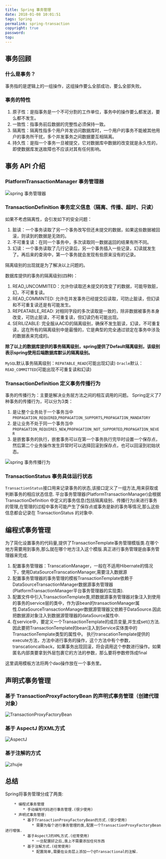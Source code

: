 ```yaml
---
title: Spring 事务管理
date: 2018-01-08 10:01:51
tags: Spring
permalink: spring-transaction
copyright: true
password:
top:
---
```


## 事务回顾
### 什么是事务？
  事务指的是逻辑上的一组操作，这组操作要么全部成功，要么全部失败。

### 事务的特性
1. 原子性：是指事务是一个不可分割的工作单位，事务中的操作要么都发送，要么都不发生。
2. 一致性：指事务前后数据的完整性必须保持一致。
3. 隔离性：隔离性指多个用户并发访问数据库时，一个用户的事务不能被其他用户的事务所干扰，多个并发事务之间数据要互相隔离。
4. 持久性：是指一个事务一旦被提交，它对数据库中数据的改变就是永久性的，即使数据库发送故障也不应该对其有任何影响。
<!-- more --> 

## 事务 API 介绍
### PlatformTransactionManager 事务管理器
![spring 事务管理器](/img/59f136eb0001ab7512800720.jpg)

### TransactionDefinition 事务定义信息（隔离、传播、超时、只读）
如果不考虑隔离性，会引发如下的安全问题：
1. 脏读：一个事务读取了另一个事务改写但还未提交的数据，如果这些数据被回滚，则读到的数据是无效的。
2. 不可重复读：在同一个事务中，多次读取同一数据返回的结果有所不同。
3. 幻读：一个事务读取了几行记录后，另一个事务插入一些记录，幻读就发生了。再后来的查询中，第一个事务就会发现有些原来没有的记录。

隔离级别的出现就是为了解决以上问题的。

数据库提供的事务的隔离级别(四种)：
1. READ_UNCOMMITED：允许你读取还未提交的改变了的数据，可能导致脏，幻，不可重复读。
2. READ_COMMINTED: 允许在并发事务已经提交后读取，可防止脏读，但幻读和不可重复读还是有可能发生。
3. REPEATABLE_READ: 对相同字段的多次读取是一致的，除非数据被事务本身改变，可防止脏读，不可重复读，但幻读仍有可能出现。
4. SERILIZABLE: 完全服从ACID的隔离级别，确保不发生脏读，幻读，不可重复读，这在所有的隔离级别中是最慢的，它是典型的完全通过锁定在事务中涉及的数据表来完成的。

**除了以上的数据库提供的事务隔离级别，spring提供了Default隔离级别，该级别表示spring使用后端数据库默认的隔离级别。**

`MySQL`默认事务隔离级别：`REPATABLE_READ`(可能出现幻读)
`Oracle`默认：`READ_COMMITTED`(可能出现不可重复读和幻读)

### TransactionDefinition 定义事务传播行为

事务的传播行为：主要是解决业务层方法之间的相互调用的问题。
Spring定义了7种事务的传播行为，可以分为3类：
1. 是让整个业务处于一个事务当中
`PROPAGATION_REQUIRED`,`PROPAGATION_SUPPORTS`,`PROPAGATION_MANDATORY`
2. 是让业务不处于同一个事务当中
`PROPAGATION_REQUIRES_NEW`,`PROPAGATION_NOT_SUPPORTED`,`PROPAGATION_NEVER`
3. 是嵌套事务的执行，嵌套事务可以在第一个事务执行完毕时设置一个保存点，然后第二个业务操作发生异常时可以选择回滚到保存点，也可以回滚到初始状态。

![spring 事务传播行为](/img/59eee1ff0001bb2c12800720.jpg)

### TransactionStatus 事务具体运行状态
`TransactionStatus`接口用来记录事务的状态,该接口定义了一组方法,用来获取或判断事务的相应状态信息.
平台事务管理器(PlatformTransactionManager)会根据 TransactionDefinition 中定义的事务信息(包括隔离级别、传播行为)来进行事务的管理,在管理的过程中事务可能产生了保存点或事务是新的事务等情况,那么这些信息都会记录在 TransactionStatus 的对象中.

## 编程式事务管理
为了简化设置事务的代码量,提供了TransactionTemplate事务管理模版类.在哪个地方需要用到事务,那么就在哪个地方注入这个模版.真正进行事务管理是由事务管理器来完成.

1. 配置事务管理器：TranscationManager，一般在不适用Hibernate的情况下，使用DataSourceTranscationManager,需要注入数据源
2. 配置事务管理器的事务管理的模板TransactionTemplate依赖于DataSourceTransactionManager数据源事务管理器(PlatformTransactionManager平台事务管理器的实现类).
3. 配置文件中引入TransactionTemplate类,把数据源事务管理器对象注入到使用的事务的service层的类中，作为该bean的transactionManager属性.DataSourceTransactionManager数据源管理器又依赖于DataSource.因此把数据源对象注入到数据源管理器的dataSource属性中.
4. 在service中，要定义一个TransactionTemplate的成员变量,并生成set()方法.因此要把TransactionTemplate的bean注入到Service实体类中的TransactionTemplate类型的属性中。
执行transcationTemplate提供的execute方法，方法中进行事务的操作，这个方法中有个参数，transcationcallback，如果事务出现回滚，将会调用这个参数进行操作。如果匿名内部类要拿到外层包裹它的方法的参数，那么要将参数修饰成final

这里调用模板方法将两个dao操作放在一个事务里。

## 声明式事务管理

### 基于 TransactionProxyFactoryBean 的声明式事务管理（创建代理对象）
![TransactionProxyFactoryBean](/img/598c19f10001acc112800722.jpg)

### 基于 AspectJ 的XML方式
![AspectJ](/img/5a4b26d200018a0512800722.jpg)

### 基于注解的方式
![zhujie](/img/59d8d3430001932d12800722.jpg)

## 总结
Spring将事务管理分成了两类:
```
	* 编程式事务管理
		* 手动编写代码进行事务管理.(很少使用)
	* 声明式事务管理:
		* 基于TransactionProxyFactoryBean的方式.(很少使用)
			* 需要为每个进行事务管理的类,配置一个TransactionProxyFactoryBean进行增强.
		* 基于AspectJ的XML方式.(经常使用)
			* 一旦配置好之后,类上不需要添加任何东西
		* 基于注解方式.(经常使用)
			* 配置简单,需要在业务层上添加一个@Transactional的注解.
```



